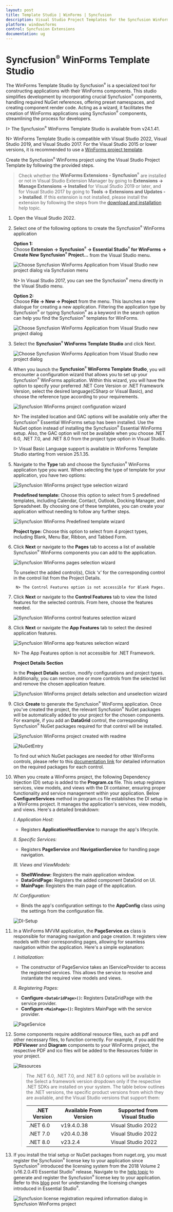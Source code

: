 ```yaml
---
layout: post
title: Template Studio | WinForms | Syncfusion
description: Visual Studio Project Templates for the Syncfusion WinForms platform to create Syncfusion WinForms Application by addiing the required assemblies
platform: windowsforms
control: Syncfusion Extensions
documentation: ug
---
```



# Syncfusion<sup style="font-size:70%">&reg;</sup> WinForms Template Studio

The WinForms Template Studio by Syncfusion<sup style="font-size:70%">&reg;</sup> is a specialized tool for constructing applications with their WinForms components. This studio simplifies development by incorporating crucial Syncfusion<sup style="font-size:70%">&reg;</sup> components, handling required NuGet references, offering preset namespaces, and creating component render code. Acting as a wizard, it facilitates the creation of WinForms applications using Syncfusion<sup style="font-size:70%">&reg;</sup> components, streamlining the process for developers.

I> The Syncfusion<sup style="font-size:70%">&reg;</sup> WinForms Template Studio is available from v24.1.41.

N> WinForms Template Studio is compatible with Visual Studio 2022, Visual Studio 2019, and Visual Studio 2017. For the Visual Studio 2015 or lower versions, it is recommended to use a [WinForms project template](https://help.Syncfusion.com/windowsforms/visual-studio-integration/create-project).

Create the Syncfusion<sup style="font-size:70%">&reg;</sup> WinForms project using the Visual Studio Project Template by following the provided steps.

> Check whether the **WinForms Extensions - Syncfusion<sup style="font-size:70%">&reg;</sup>** are installed or not in Visual Studio Extension Manager by going to **Extensions -> Manage Extensions -> Installed** for Visual Studio 2019 or later, and for Visual Studio 2017 by going to **Tools -> Extensions and Updates -> Installed**. If this extension is not installed, please install the extension by following the steps from the [download and installation](https://help.Syncfusion.com/windowsforms/visual-studio-integration/download-and-installation) help topic.

1.	Open the Visual Studio 2022.

2.	Select one of the following options to create the Syncfusion<sup style="font-size:70%">&reg;</sup> WinForms application

	**Option 1:**  
	Choose **Extension -> Syncfusion<sup style="font-size:70%">&reg;</sup> -> Essential Studio<sup style="font-size:70%">&reg;</sup> for WinForms -> Create New Syncfusion<sup style="font-size:70%">&reg;</sup> Project…** from the Visual Studio menu.
    
	![Choose Syncfusion WinForms Application from Visual Studio new project dialog via Syncfusion menu](Template-Studio-Images/WF-1.png)

	N> In Visual Studio 2017, you can see the Syncfusion<sup style="font-size:70%">&reg;</sup> menu directly in the Visual Studio menu.

	**Option 2:**   
	Choose **File -> New -> Project** from the menu. This launches a new dialogue for creating a new application. Filtering the application type by Syncfusion<sup style="font-size:70%">&reg;</sup> or typing Syncfusion<sup style="font-size:70%">&reg;</sup> as a keyword in the search option can help you find the Syncfusion<sup style="font-size:70%">&reg;</sup> templates for WinForms.

	![Choose Syncfusion WinForms Application from Visual Studio new project dialog](Template-Studio-Images/WF-2.png)

3.	Select the **Syncfusion<sup style="font-size:70%">&reg;</sup> WinForms Template Studio** and click Next.

	![Choose Syncfusion WinForms Application from Visual Studio new project dialog](Template-Studio-Images/WF-3.png)

4.	When you launch the **Syncfusion<sup style="font-size:70%">&reg;</sup> WinForms Template Studio**, you will encounter a configuration wizard that allows you to set up your Syncfusion<sup style="font-size:70%">&reg;</sup> WinForms application. Within this wizard, you will have the option to specify your preferred .NET Core Version or .NET Framework Version, select the desired language(CSharp or Visual Basic), and choose the reference type according to your requirements.

	![Syncfusion WinForms project configuration wizard](Template-Studio-Images/WF-5.png)

	N> The installed location and GAC options will be available only after the Syncfusion<sup style="font-size:70%">&reg;</sup> Essential WinForms setup has been installed. Use the NuGet option instead of installing the Syncfusion<sup style="font-size:70%">&reg;</sup> Essential WinForms setup. Also, the GAC option will not be available when you choose .NET 6.0, .NET 7.0, and .NET 8.0 from the project type option in Visual Studio.

	I> Visual Basic Language support is available in WinForms Template Studio starting from version 25.1.35.

5.  Navigate to the **Type** tab and choose the Syncfusion<sup style="font-size:70%">&reg;</sup> WinForms application type you want. When selecting the type of template for your application, you have two options:

	![Syncfusion WinForms project type selection wizard](Template-Studio-Images/WF-4.png)

	**Predefined template:** Choose this option to select from 5 predefined templates, including Calendar, Contact, Outlook, Docking Manager, and Spreadsheet. By choosing one of these templates, you can create your application without needing to follow any further steps.

	![Syncfusion WinForms Predefined template wizard](Template-Studio-Images/WF-10.png)

	**Project type:** Choose this option to select from 4 project types, including Blank, Menu Bar, Ribbon, and Tabbed Form.

6. Click **Next** or navigate to the **Pages** tab to access a list of available Syncfusion<sup style="font-size:70%">&reg;</sup> WinForms components you can add to the application.

	![Syncfusion WinForms pages selection wizard](Template-Studio-Images/WF-6.png)

	To unselect the added control(s), Click ‘x’ for the corresponding control in the control list from the Project Details.

		N> The Control Features option is not accessible for Blank Pages.

7. Click **Next** or navigate to the **Control Features** tab to view the listed features for the selected controls. From here, choose the features needed.

	![Syncfusion WinForms control features selection wizard](Template-Studio-Images/WF-15.png)

8. Click **Next** or navigate the **App Features** tab to select the desired application features.

	![Syncfusion WinForms app features selection wizard](Template-Studio-Images/WF-7.png)

    N> The App Features option is not accessible for .NET Framework.	

	**Project Details Section**

	In the **Project Details** section, modify configurations and project types. Additionally, you can remove one or more controls from the selected list and remove the chosen application feature.

     ![Syncfusion WinForms project details selection and unselection wizard](Template-Studio-Images/WF-8.png)

9.	Click **Create** to generate the Syncfusion<sup style="font-size:70%">&reg;</sup> WinForms application. Once you've created the project, the relevant Syncfusion<sup style="font-size:70%">&reg;</sup> NuGet packages will be automatically added to your project for the chosen components. For example, if you add an **DataGrid** control, the corresponding Syncfusion<sup style="font-size:70%">&reg;</sup> NuGet packages required for that control will be installed.

	![Syncfusion WinForms project created with readme](Template-Studio-Images/WF-9.png)

    ![NuGetEntry](Template-Studio-Images/NuGetEntry.png)

	To find out which NuGet packages are needed for other WinForms controls, please refer to this [documentation link](https://help.Syncfusion.com/windowsforms/control-dependencies) for detailed information on the required packages for each control.

10. When you create a WinForms project, the following Dependency Injection (DI) setup is added to the **Program.cs** file. This setup registers services, view models, and views with the DI container, ensuring proper functionality and service management within your application. Below **ConfigureServices** method in program.cs file establishes the DI setup in a WinForms project. It manages the application's services, view models, and views. Here's a detailed breakdown:
      
     *I. Application Host:*
     - Registers **ApplicationHostService** to manage the app's lifecycle.

     *II. Specific Services:*
     - Registers **PageService** and **NavigationService** for handling page navigation.

    *III. Views and ViewModels:*
    - **ShellWindow:** Registers the main application window.
    - **DataGridPage:** Registers the added component DataGrid on UI.
    - **MainPage:** Registers the main page of the application.

    *IV. Configuration:*
    - Binds the app's configuration settings to the **AppConfig** class using the settings from the configuration file.

	![DI-Setup](Template-Studio-Images/DI-Setup.png)

11. In a WinForms MVVM application, the **PageService.cs** class is responsible for managing navigation and page creation. It registers view models with their corresponding pages, allowing for seamless navigation within the application.
Here's a simple explanation:
    
     *I. Initialization:*
     - The constructor of PageService takes an IServiceProvider to access the registered services. This allows the service to resolve and instantiate the required view models and views.

     *II. Registering Pages:*
     - **Configure `<DataGridPage>()`:** Registers DataGridPage with the service provider.
     - **Configure `<MainPage>()`:** Registers MainPage with the service provider.

	![PageService](Template-Studio-Images/PageService.png)

12. Some components require additional resource files, such as pdf and other necessary files, to function correctly. For example, if you add the **PDFViewer** and **Diagram** components to your WinForms project, the respective PDF and ico files will be added to the Resources folder in your project.

       ![Resources](Template-Studio-Images/Resources.png)
 
    > The .NET 6.0, .NET 7.0, and .NET 8.0 options will be available in the Select a framework version dropdown only if the respective .NET SDKs are installed on your system. The table below outlines the .NET versions, the specific product versions from which they are available, and the Visual Studio versions that support them:
	> <table>
	>   <thead>
	>     <tr>
	>       <th>.NET Version</th>
	>       <th>Available From Version</th>
	>       <th>Supported from Visual Studio</th>
	>     </tr>
	>   </thead>
	>   <tbody>
	>     <tr>
	>       <td>.NET 6.0</td>
	>       <td>v19.4.0.38</td>
	>       <td>Visual Studio 2022</td>
	>     </tr>
	>     <tr>
	>       <td>.NET 7.0</td>
	>       <td>v20.4.0.38</td>
	>       <td>Visual Studio 2022</td>
	>     </tr>
	>     <tr>
	>       <td>.NET 8.0</td>
	>       <td>v23.2.4</td>
	>       <td>Visual Studio 2022</td>
	>     </tr>
	>   </tbody>
	> </table>

13.	If you install the trial setup or NuGet packages from nuget.org, you must register the Syncfusion<sup style="font-size:70%">&reg;</sup> license key to your application since Syncfusion<sup style="font-size:70%">&reg;</sup> introduced the licensing system from the 2018 Volume 2 (v16.2.0.41) Essential Studio<sup style="font-size:70%">&reg;</sup> release. Navigate to the [help topic](https://help.Syncfusion.com/common/essential-studio/licensing/overview#how-to-generate-Syncfusion-license-key) to generate and register the Syncfusion<sup style="font-size:70%">&reg;</sup> license key to your application. Refer to this [blog](https://www.Syncfusion.com/blogs/post/whats-new-in-2018-volume-2.aspx) post for understanding the licensing changes introduced in 	Essential Studio<sup style="font-size:70%">&reg;</sup>.

	![Syncfusion license registration required information dialog in Syncfusion WinForms project](Template-Studio-Images/Syncfusion-Project-Template-Gallery-8.png)   
